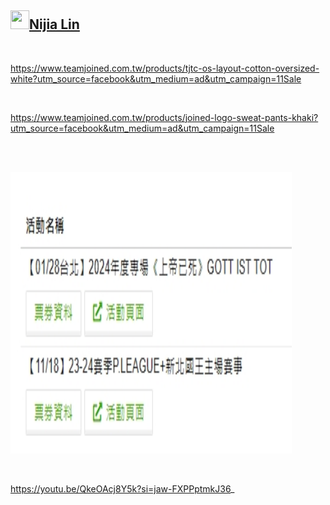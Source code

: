 <h2 id="user-content-nijia-lin"><a class="heading-link" href="#nijia-lin">
<img src="https://camo.githubusercontent.com/8e0f9cf2a951d92a9ffd1ccdc03612d8070be601939e180e09445aef0889e297/68747470733a2f2f7370726f66696c652e6c696e652d7363646e2e6e65742f30684b76546f696a794546466c35466763632d305a714a676c47467a4e615a30314c584852616278684654446c4e493174614269565a61423543536a74484a31594a41434a534e307846486a703142574d5f5a30446f6258346d536d35414946454d584868627551" width="30" height="30" data-canonical-src="https://sprofile.line-scdn.net/0hKvToijyEFFl5Fgcc-0ZqJglGFzNaZ01LXHRabxhFTDlNI1taBiVZaB5CSjtHJ1YJACJSN0xFHjp1BWM_Z0DobX4mSm5AIFEMXHhbuQ" style="max-width: 100%;">Nijia Lin<span aria-hidden="true" class="octicon octicon-link"></span></a></h2><br><p><a href="https://www.teamjoined.com.tw/products/tjtc-os-layout-cotton-oversized-white?utm_source=facebook&amp;utm_medium=ad&amp;utm_campaign=11Sale" rel="nofollow">https://www.teamjoined.com.tw/products/tjtc-os-layout-cotton-oversized-white?utm_source=facebook&amp;utm_medium=ad&amp;utm_campaign=11Sale</a></p>
<br /><p><a href="https://www.teamjoined.com.tw/products/joined-logo-sweat-pants-khaki?utm_source=facebook&amp;utm_medium=ad&amp;utm_campaign=11Sale" rel="nofollow">https://www.teamjoined.com.tw/products/joined-logo-sweat-pants-khaki?utm_source=facebook&amp;utm_medium=ad&amp;utm_campaign=11Sale</a></p>
<br /><p><br><a target="_blank" rel="noopener noreferrer" href="https://github.com/louis70109/ideas-tree/blob/master/images/480231040397606963.png"><img src="https://github.com/louis70109/ideas-tree/raw/master/images/480231040397606963.png" width="450" height="450" style="max-width: 100%;"></a></p>
<br /><p><a href="https://youtu.be/QkeOAcj8Y5k?si=jaw-FXPPptmkJ36" rel="nofollow">https://youtu.be/QkeOAcj8Y5k?si=jaw-FXPPptmkJ36</a>_</p>

